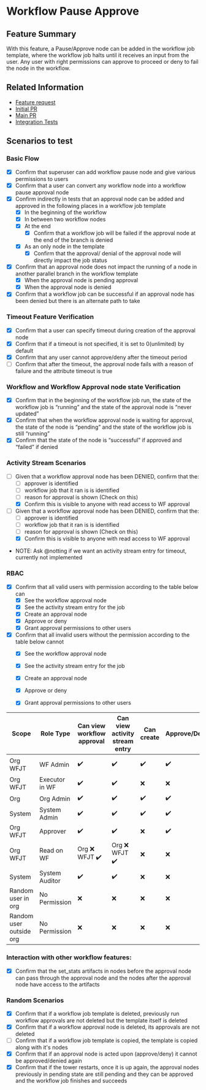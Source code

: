 # Workflow Pause Approve

## Feature Summary
With this feature, a Pause/Approve node can be added in the workflow job template, where the workflow job halts until it receives an input from the user.
Any user with right permissions can approve to proceed or deny to fail the node in the workflow.

## Related Information
* [Feature request](https://github.com/ansible/awx/issues/1206)
* [Initial PR](https://github.com/ansible/awx/pull/2352)
* [Main PR](https://github.com/ansible/awx/pull/3801)
* [Integration Tests](https://github.com/ansible/tower-qa/blob/workflow_pause_approve/tests/api/workflows/test_workflow_approval_nodes.py)

## Scenarios to test

### Basic Flow

- [x] Confirm that superuser can add workflow pause node and give various permissions to users
- [x] Confirm that a user can convert any workflow node into a workflow pause approval node
- [x] Confirm indirectly in tests that an approval node can be added and approved in the following places in a workflow job template
    - [x] In the beginning of the workflow
    - [x] In between two workflow nodes
    - [x] At the end
        - [x] Confirm that a workflow job will be failed if the approval node at the end of the branch is denied
    - [x] As an only node in the template
        - [x] Confirm that the approval/ denial of the approval node will directly impact the job status
- [x] Confirm that an approval node does not impact the running of a node in another parallel branch in the workflow template
    - [x] When the approval node is pending approval
    - [x] When the approval node is denied
- [x] Confirm that a workflow job can be successful if an approval node has been denied but there is an alternate path to take

### Timeout Feature Verification

- [x] Confirm that a user can specify timeout during creation of the approval node
- [x] Confirm that if a timeout is not specified, it is set to 0(unlimited) by default
- [x] Confirm that any user cannot approve/deny after the timeout period
- [ ] Confirm that after the timeout, the approval node fails with a reason of failure and the attribute timeout is true

### Workflow and Workflow Approval node state Verification

- [x] Confirm that in the beginning of the workflow job run, the state of the workflow job is “running” and the state of the approval node is “never updated”
- [x] Confirm that when the workflow approval node is waiting for approval, the state of the node is “pending” and the state of the workflow job is still “running”
- [x] Confirm that the state of the node is “successful” if approved and “failed” if denied

### Activity Stream Scenarios

- [ ] Given that a workflow approval node has been DENIED, confirm that the:
    - [ ] approver is identified
    - [ ] workflow job that it ran is is identified
    - [ ] reason for approval is shown (Check on this)
    - [x] Confirm this is visible to anyone with read access to WF approval
- [ ] Given that a workflow approval node has been DENIED, confirm that the:
    - [ ] approver is identified
    - [ ] workflow job that it ran is is identified
    - [ ] reason for approval is shown (Check on this)
    - [x] Confirm this is visible to anyone with read access to WF approval
- NOTE: Ask @notting if we want an activity stream entry for timeout, currently not implemented

### RBAC

- [x] Confirm that all valid users with permission according to the table below can
    - [x] See the workflow approval node
    - [x] See the activity stream entry for the job
    - [x] Create an approval node
    - [x] Approve or deny
    - [x] Grant approval permissions to other users
- [x] Confirm that all invalid users without the permission according to the table below cannot
    - [x] See the workflow approval node
    - [x] See the activity stream entry for the job
    - [x] Create an approval node
    - [x] Approve or deny
    - [x] Grant approval permissions to other users


| Scope  | Role Type | Can view workflow approval  | Can view activity stream entry | Can create  | Approve/Deny |Grant approval  |
| ------------- | ------------- | ------------- | ------------- | ------------- | ------------- | ------------- |
| Org <br> WFJT | WF Admin | ✔️ | ✔️ | ✔️ | ✔️ | Org ❌ <br> WFJT ✔️ |
| Org <br> WFJT | Executor in WF | ✔️ | ✔️ | ❌ | ❌ | ❌ |
| Org | Org Admin | ✔️ | ✔️ | ✔️ | ✔️ | ✔️ |
| System | System Admin | ✔️ | ✔️ | ✔️ | ✔️ | ✔️ |
| Org <br> WFJT | Approver | ✔️ | ✔️ | ❌️ | ✔️ | ❌ |
| Org <br> WFJT | Read on WF | Org ❌ <br> WFJT ✔️ | Org ❌ <br> WFJT ✔️ | ❌ | ❌ | ❌ |
| System | System Auditor | ✔️ | ✔️ | ❌ | ❌ | ❌ |
| Random user in org | No Permission | ❌ | ❌ | ❌ | ❌ | ❌ |
| Random user outside org | No Permission | ❌ | ❌ | ❌ | ❌ | ❌ |

### Interaction with other workflow features:

- [x] Confirm that the set_stats artifacts in nodes before the approval node can pass through the approval node and the nodes after the approval node have access to the artifacts

### Random Scenarios

- [x] Confirm that if a workflow job template is deleted, previously run workflow approvals are not deleted but the template itself is deleted
- [x] Confirm that if a workflow approval node is deleted, its approvals are not deleted
- [ ] Confirm that if a workflow job template is copied, the template is copied along with it's nodes
- [x] Confirm that if an approval node is acted upon (approve/deny) it cannot be approved/denied again
- [x] Confirm that if the tower restarts, once it is up again, the approval nodes previously in pending state are still pending and they can be approved and the workflow job finishes and succeeds

